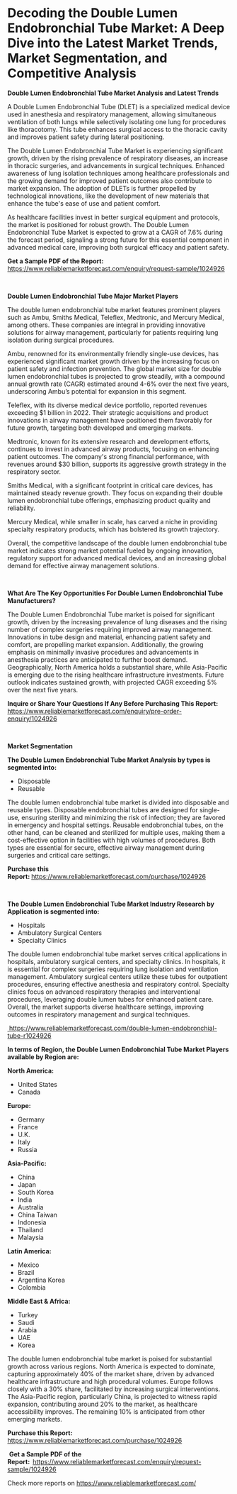<p><h1>Decoding the Double Lumen Endobronchial Tube Market: A Deep Dive into the Latest Market Trends, Market Segmentation, and Competitive Analysis</h1></p><p><strong>Double Lumen Endobronchial Tube Market Analysis and Latest Trends</strong></p>
<p><p>A Double Lumen Endobronchial Tube (DLET) is a specialized medical device used in anesthesia and respiratory management, allowing simultaneous ventilation of both lungs while selectively isolating one lung for procedures like thoracotomy. This tube enhances surgical access to the thoracic cavity and improves patient safety during lateral positioning.</p><p>The Double Lumen Endobronchial Tube Market is experiencing significant growth, driven by the rising prevalence of respiratory diseases, an increase in thoracic surgeries, and advancements in surgical techniques. Enhanced awareness of lung isolation techniques among healthcare professionals and the growing demand for improved patient outcomes also contribute to market expansion. The adoption of DLETs is further propelled by technological innovations, like the development of new materials that enhance the tube's ease of use and patient comfort.</p><p>As healthcare facilities invest in better surgical equipment and protocols, the market is positioned for robust growth. The Double Lumen Endobronchial Tube Market is expected to grow at a CAGR of 7.6% during the forecast period, signaling a strong future for this essential component in advanced medical care, improving both surgical efficacy and patient safety.</p></p>
<p><strong>Get a Sample PDF of the Report:&nbsp;</strong> <a href="https://www.reliablemarketforecast.com/enquiry/request-sample/1024926?utm_campaign=2633&utm_medium=2&utm_source=Github&utm_content=ia&utm_term=05032025&utm_id=double-lumen-endobronchial-tube">https://www.reliablemarketforecast.com/enquiry/request-sample/1024926</a></p>
<p>&nbsp;</p>
<p><strong>Double Lumen Endobronchial Tube Major Market Players</strong></p>
<p><p>The double lumen endobronchial tube market features prominent players such as Ambu, Smiths Medical, Teleflex, Medtronic, and Mercury Medical, among others. These companies are integral in providing innovative solutions for airway management, particularly for patients requiring lung isolation during surgical procedures.</p><p>Ambu, renowned for its environmentally friendly single-use devices, has experienced significant market growth driven by the increasing focus on patient safety and infection prevention. The global market size for double lumen endobronchial tubes is projected to grow steadily, with a compound annual growth rate (CAGR) estimated around 4-6% over the next five years, underscoring Ambu’s potential for expansion in this segment.</p><p>Teleflex, with its diverse medical device portfolio, reported revenues exceeding $1 billion in 2022. Their strategic acquisitions and product innovations in airway management have positioned them favorably for future growth, targeting both developed and emerging markets.</p><p>Medtronic, known for its extensive research and development efforts, continues to invest in advanced airway products, focusing on enhancing patient outcomes. The company's strong financial performance, with revenues around $30 billion, supports its aggressive growth strategy in the respiratory sector.</p><p>Smiths Medical, with a significant footprint in critical care devices, has maintained steady revenue growth. They focus on expanding their double lumen endobronchial tube offerings, emphasizing product quality and reliability. </p><p>Mercury Medical, while smaller in scale, has carved a niche in providing specialty respiratory products, which has bolstered its growth trajectory.</p><p>Overall, the competitive landscape of the double lumen endobronchial tube market indicates strong market potential fueled by ongoing innovation, regulatory support for advanced medical devices, and an increasing global demand for effective airway management solutions.</p></p>
<p>&nbsp;</p>
<p><strong>What Are The Key Opportunities For Double Lumen Endobronchial Tube Manufacturers?</strong></p>
<p><p>The Double Lumen Endobronchial Tube market is poised for significant growth, driven by the increasing prevalence of lung diseases and the rising number of complex surgeries requiring improved airway management. Innovations in tube design and material, enhancing patient safety and comfort, are propelling market expansion. Additionally, the growing emphasis on minimally invasive procedures and advancements in anesthesia practices are anticipated to further boost demand. Geographically, North America holds a substantial share, while Asia-Pacific is emerging due to the rising healthcare infrastructure investments. Future outlook indicates sustained growth, with projected CAGR exceeding 5% over the next five years.</p></p>
<p><strong>Inquire or Share Your Questions If Any Before Purchasing This Report:</strong> <a href="https://www.reliablemarketforecast.com/enquiry/pre-order-enquiry/1024926?utm_campaign=2633&utm_medium=2&utm_source=Github&utm_content=ia&utm_term=05032025&utm_id=double-lumen-endobronchial-tube">https://www.reliablemarketforecast.com/enquiry/pre-order-enquiry/1024926</a></p>
<p>&nbsp;</p>
<p><strong>Market Segmentation</strong></p>
<p><strong>The Double Lumen Endobronchial Tube Market Analysis by types is segmented into:</strong></p>
<p><ul><li>Disposable</li><li>Reusable</li></ul></p>
<p><p>The double lumen endobronchial tube market is divided into disposable and reusable types. Disposable endobronchial tubes are designed for single-use, ensuring sterility and minimizing the risk of infection; they are favored in emergency and hospital settings. Reusable endobronchial tubes, on the other hand, can be cleaned and sterilized for multiple uses, making them a cost-effective option in facilities with high volumes of procedures. Both types are essential for secure, effective airway management during surgeries and critical care settings.</p></p>
<p><strong>Purchase this Report:&nbsp;</strong><a href="https://www.reliablemarketforecast.com/purchase/1024926?utm_campaign=2633&utm_medium=2&utm_source=Github&utm_content=ia&utm_term=05032025&utm_id=double-lumen-endobronchial-tube">https://www.reliablemarketforecast.com/purchase/1024926</a></p>
<p>&nbsp;</p>
<p><strong>The Double Lumen Endobronchial Tube Market Industry Research by Application is segmented into:</strong></p>
<p><ul><li>Hospitals</li><li>Ambulatory Surgical Centers</li><li>Specialty Clinics</li></ul></p>
<p><p>The double lumen endobronchial tube market serves critical applications in hospitals, ambulatory surgical centers, and specialty clinics. In hospitals, it is essential for complex surgeries requiring lung isolation and ventilation management. Ambulatory surgical centers utilize these tubes for outpatient procedures, ensuring effective anesthesia and respiratory control. Specialty clinics focus on advanced respiratory therapies and interventional procedures, leveraging double lumen tubes for enhanced patient care. Overall, the market supports diverse healthcare settings, improving outcomes in respiratory management and surgical techniques.</p></p>
<p><a href="https://www.reliablemarketforecast.com/double-lumen-endobronchial-tube-r1024926?utm_campaign=2633&utm_medium=2&utm_source=Github&utm_content=ia&utm_term=05032025&utm_id=double-lumen-endobronchial-tube">&nbsp;https://www.reliablemarketforecast.com/double-lumen-endobronchial-tube-r1024926</a></p>
<p><strong>In terms of Region, the Double Lumen Endobronchial Tube Market Players available by Region are:</strong></p>
<p>
    <p> <strong> North America: </strong>
        <ul>
            <li>United States</li>
            <li>Canada</li>
        </ul>
        </p> 
    <p> <strong> Europe: </strong>
        <ul>
            <li>Germany</li>
            <li>France</li>
            <li>U.K.</li>
            <li>Italy</li>
            <li>Russia</li>
        </ul>
        </p> 
    <p> <strong> Asia-Pacific: </strong>
        <ul>
            <li>China</li>
            <li>Japan</li>
            <li>South Korea</li>
            <li>India</li>
            <li>Australia</li>
            <li>China Taiwan</li>
            <li>Indonesia</li>
            <li>Thailand</li>
            <li>Malaysia</li>
        </ul>
        </p> 
    <p> <strong> Latin America: </strong>
        <ul>
            <li>Mexico</li>
            <li>Brazil</li>
            <li>Argentina Korea</li>
            <li>Colombia</li>
        </ul>
        </p> 
    <p> <strong> Middle East & Africa: </strong>
        <ul>
            <li>Turkey</li>
            <li>Saudi</li>
            <li>Arabia</li>
            <li>UAE</li>
            <li>Korea</li>
        </ul>
    </p>
    </p>
<p><p>The double lumen endobronchial tube market is poised for substantial growth across various regions. North America is expected to dominate, capturing approximately 40% of the market share, driven by advanced healthcare infrastructure and high procedural volumes. Europe follows closely with a 30% share, facilitated by increasing surgical interventions. The Asia-Pacific region, particularly China, is projected to witness rapid expansion, contributing around 20% to the market, as healthcare accessibility improves. The remaining 10% is anticipated from other emerging markets.</p></p>
<p><strong>Purchase this Report: </strong><a href="https://www.reliablemarketforecast.com/purchase/1024926?utm_campaign=2633&utm_medium=2&utm_source=Github&utm_content=ia&utm_term=05032025&utm_id=double-lumen-endobronchial-tube">https://www.reliablemarketforecast.com/purchase/1024926</a></p>
<p>&nbsp;<strong>Get a Sample PDF of the Report:&nbsp;&nbsp;</strong><a href="https://www.reliablemarketforecast.com/enquiry/request-sample/1024926?utm_campaign=2633&utm_medium=2&utm_source=Github&utm_content=ia&utm_term=05032025&utm_id=double-lumen-endobronchial-tube">https://www.reliablemarketforecast.com/enquiry/request-sample/1024926</a></p>
<p><strong></strong></p>
<p>Check more reports on <a href="https://www.reliablemarketforecast.com/?utm_campaign=2633&utm_medium=2&utm_source=Github&utm_content=ia&utm_term=05032025&utm_id=double-lumen-endobronchial-tube">https://www.reliablemarketforecast.com/</a></p>